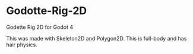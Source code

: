 # Godotte-Rig-2D
Godette Rig 2D for Godot 4

This was made with Skeleton2D and Polygon2D. This is full-body and has hair physics.
